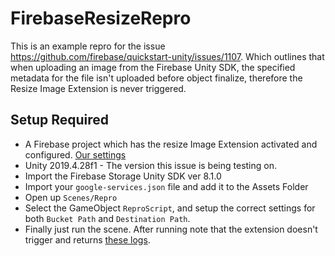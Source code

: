 # FirebaseResizeRepro
This is an example repro for the issue https://github.com/firebase/quickstart-unity/issues/1107.
Which outlines that when uploading an image from the Firebase Unity SDK, the specified metadata for the file isn't uploaded before object finalize, therefore the Resize Image Extension is never triggered.

## Setup Required
- A Firebase project which has the resize Image Extension activated and configured. [Our settings](https://user-images.githubusercontent.com/28091817/129295844-90819336-9681-497c-a07c-3ca99d908969.png)
- Unity 2019.4.28f1 - The version this issue is being testing on.
- Import the Firebase Storage Unity SDK ver 8.1.0 
- Import your `google-services.json` file and add it to the Assets Folder
- Open up `Scenes/Repro`
- Select the GameObject `ReproScript`, and setup the correct settings for both `Bucket Path` and `Destination Path`.
- Finally just run the scene.
After running note that the extension doesn't trigger and returns [these logs](https://user-images.githubusercontent.com/28091817/129296514-6a0cd109-b893-49a2-8815-5272ab4ae2d6.png).
